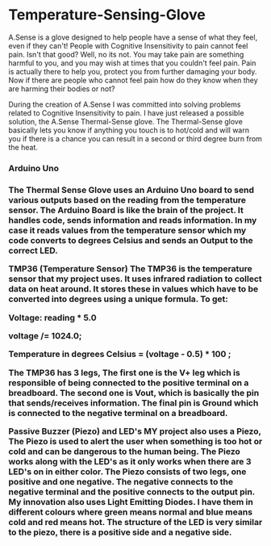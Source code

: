 # Temperature-Sensing-Glove

A.Sense is a glove designed to help people have a sense of what they feel, even if they can't! People with Cognitive Insensitivity to pain cannot feel pain. Isn't that good? Well, no its not. You may take pain are something harmful to you, and you may wish at times that you couldn't feel pain. Pain is actually there to help you, protect you from further damaging your body. Now if there are people who cannot feel pain how do they know when they are harming their bodies or not?

During the creation of A.Sense I was committed into solving problems related to Cognitive Insensitivity to pain. I have just released a possible solution, the A.Sense Thermal-Sense glove. The Thermal-Sense glove basically lets you know if anything you touch is to hot/cold and will warn you if there is a chance you can result in a second or third degree burn from the heat.

<h3> Arduino Uno <h3>
  
The Thermal Sense Glove uses an Arduino Uno board to send various outputs based on the reading from the temperature sensor. The Arduino Board is like the brain of the project. It handles code, sends information and reads information.  In my case it reads values from the temperature sensor which my code converts to degrees Celsius and sends an Output to the correct LED.


TMP36 (Temperature Sensor)
The TMP36 is the temperature sensor  that my project uses. It uses infrared radiation to collect data on heat around. It stores these in values which have to be converted into degrees using a unique formula. To get:



Voltage:  reading * 5.0 

voltage /= 1024.0; 



Temperature in degrees Celsius = (voltage - 0.5) * 100 ;  



The TMP36 has 3 legs, The first one is the V+ leg which is responsible of being connected to the positive terminal on a breadboard. The second one is Vout, which is basically the pin that sends/receives information. The final pin is Ground which is connected to the negative terminal  on a breadboard.

                                          


Passive Buzzer (Piezo) and LED's
MY project also uses a Piezo, The Piezo is used to alert the user when something is too hot or cold and can be dangerous to the human being. The Piezo works along with the LED's as it only works when there are 3 LED's on in either color. The Piezo consists of two legs, one positive and one negative.  The negative connects to the negative terminal and the positive connects to the output pin. My innovation also uses Light Emitting Diodes. I have them in different colours where green means normal and blue means cold and red means hot. The structure of the LED is very similar to the piezo, there is a positive side and a negative side. 



